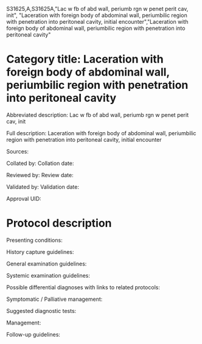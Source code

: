 S31625,A,S31625A,"Lac w fb of abd wall, periumb rgn w penet perit cav, init", "Laceration with foreign body of abdominal wall, periumbilic region with penetration into peritoneal cavity, initial encounter","Laceration with foreign body of abdominal wall, periumbilic region with penetration into peritoneal cavity"
# Category title: Laceration with foreign body of abdominal wall, periumbilic region with penetration into peritoneal cavity

Abbreviated description: Lac w fb of abd wall, periumb rgn w penet perit cav, init

Full description: Laceration with foreign body of abdominal wall, periumbilic region with penetration into peritoneal cavity, initial encounter

Sources:

Collated by:
Collation date:

Reviewed by:
Review date:

Validated by:
Validation date:

Approval UID:

# Protocol description

Presenting conditions:

History capture guidelines:

General examination guidelines:

Systemic examination guidelines:

Possible differential diagnoses with links to related protocols:

Symptomatic / Palliative management:

Suggested diagnostic tests:

Management:

Follow-up guidelines:
